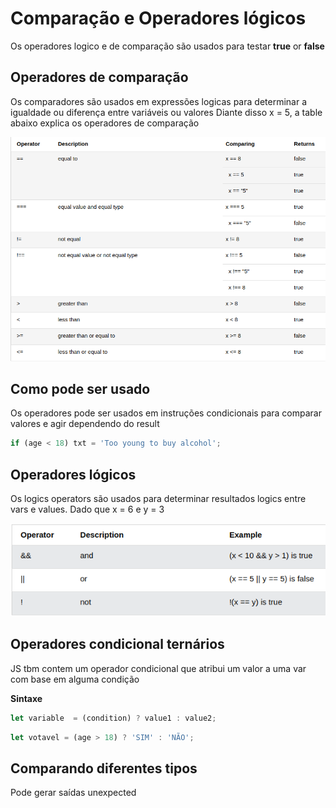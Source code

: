 # Comparação e Operadores lógicos

Os operadores logico e de comparação são usados para testar  **true** or **false**

## Operadores de comparação

Os comparadores são usados em expressões logicas para determinar a igualdade ou diferença entre
variáveis ou valores
Diante disso x = 5, a table abaixo explica os operadores de comparação

![](./2022-09-14_05-35.png)



## Como pode ser usado

Os operadores pode ser usados em instruções condicionais para comparar valores e agir dependendo do
result

~~~ javascript
if (age < 18) txt = 'Too young to buy alcohol';
~~~

## Operadores lógicos
Os logics operators são usados para determinar resultados logics entre vars e values.
Dado que x = 6 e y = 3

![](2022-09-14_05-43.png)

## Operadores condicional ternários

JS tbm contem um operador condicional que atribui um valor a uma var com base em alguma condição

**Sintaxe**
~~~ javascript
let variable  = (condition) ? value1 : value2;
~~~

~~~ javascript
let votavel = (age > 18) ? 'SIM' : 'NÃO';
~~~

## Comparando diferentes tipos

Pode gerar saídas unexpected
